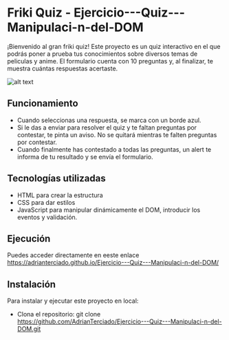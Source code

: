 # Friki Quiz - Ejercicio---Quiz---Manipulaci-n-del-DOM

¡Bienvenido al gran friki quiz! Este proyecto es un quiz interactivo en el que podrás poner a prueba tus conocimientos sobre diversos temas de peliculas y anime. El formulario cuenta con 10 preguntas y, al finalizar, te muestra cuántas respuestas acertaste.

![alt text](image.png)

## Funcionamiento

* Cuando seleccionas una respuesta, se marca con un borde azul.
* Si le das a enviar para resolver el quiz y te faltan preguntas por contestar, te pinta un aviso. No se quitará mientras te falten preguntas por contestar.
* Cuando finalmente has contestado a todas las preguntas, un alert te informa de tu resultado y se envía el formulario.

## Tecnologías utilizadas

* HTML para crear la estructura
* CSS para dar estilos
* JavaScript para manipular dinámicamente el DOM, introducir los eventos y validación.

## Ejecución

Puedes acceder directamente en eeste enlace https://adrianterciado.github.io/Ejercicio---Quiz---Manipulaci-n-del-DOM/

## Instalación

Para instalar y ejecutar este proyecto en local:

* Clona el repositorio:
   git clone https://github.com/AdrianTerciado/Ejercicio---Quiz---Manipulaci-n-del-DOM.git